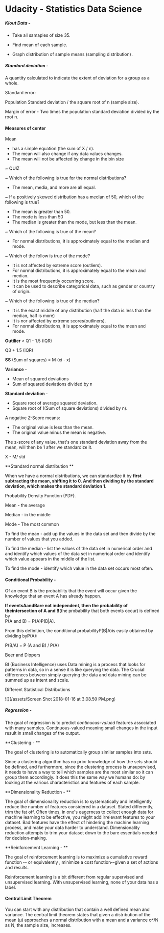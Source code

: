 # Udacity - Statistics Data Science

##### Klout Data -

* Take all samaples of size 35.

* Find mean of each sample.

* Graph distribution of sample means \(sampling distribution\) .

##### Standard deviation -

A quantity calculated to indicate the extent of deviation for a group as a whole.

Standard error:

Population Standard deviation / the square root of n \(sample size\).

Margin of error - Two times the population standard deviation divided by the root n.

#### Measures of center

Mean

* has a simple equation \(the sum of X / n\). 
* The mean will also change if any data values changes. 
* The mean will not be affected by change in the bin size

~ QUIZ

~ Which of the following is true for the normal distributions?

* The mean, media, and more are all equal. 

~ If a positively skewed distribution has a median of 50, which of the following is true?

* The mean is greater than 50. 
* The mode is less than 50
* The median is greater than the mode, but less than the mean. 

~ Which of the following is true of the mean?

* For normal distributions, it is approximately equal to the median and mode.

~ Which of the follow is true of the mode?

* It is not affected by extreme score \(outliers\).
* For normal distributions, it is approximately equal to the mean and median. 
* It is the most frequently occurring score. 
* It can be used to describe categorical data, such as gender or country of origin. 

~ Which of the following is true of the median?

* It is the exact middle of any distribution \(half the data is less than the median, half is more\)
* It is nor affected by extreme scores\(outliners\).
* For normal distributions, it is approximately equal to the mean and mode.

**Outilier** &lt; Q1 - 1.5 \(IQR\)

Q3 + 1.5 \(IQR\)

**SS** \(Sum of squares\) = M \(xi - x\)

**Variance** -

* Mean of squared deviations
* Sum of squared deviations divided by n

**Standard deviation** -

* Square root of average squared deviation. 
* Square root of \(\(Sum of square deviations\) divided by n\).

A negative Z-Score means:

* The original value is less than the mean. 
* The original value minus the mean is negative. 

The z-score of any value, that's one standard deviation away from the mean, will then be 1 after we standardize it.

X - M/ std

**Standard normal distribution **

When we have a normal distributions, we can standardize it by **first subtracting the mean, shifting it to 0. And then dividing by the standard deviation, which makes the standard deviation 1.**

Probability Density Function \(PDF\).

Mean - the average

Median - in the middle

Mode - The most common

To find the mean - add up the values in the data set and then divide by the number of values that you added.

To find the median - list the values of the data set in numerical order and and identify which values of the data set in numerical order and identify which value appears in the middle of the list.

To find the mode - identify which value in the data set occurs most often.

#### Conditional Probability -

Of an event B is the probability that the event will occur given the knowledge that an event A has already happen.

**If eventsAandBare not independent, then the probability of theintersection of A and B**\(the probability that both events occur\) is defined by  
P\(A and B\) = P\(A\)P\(B\|A\).

From this definition, the conditional probabilityP\(B\|A\)is easily obtained by dividing byP\(A\):

P\(B/A\) = P \(A and B\) / P\(A\)

Beer and Dippers

BI \(Business Intelligence\) uses Data mining is a process that looks for patterns in data, so in a sense it is like querying the data. The Crucial differences between simply querying the data and data mining can be summed up as intent and scale.

Different Statistical Distributions

![](/assets/Screen Shot 2018-01-16 at 3.08.50 PM.png)

##### **Regression** -

The goal of regression is to predict _continuous-valued_ features associated with many samples. Continuous-valued meaning small changes in the input result in small changes of the output.

**Clustering - **

The goal of clustering is to automatically group similar samples into sets.

Since a clustering algorithm has no prior knowledge of how the sets should be defined, and furthermore, since the clustering process is unsupervised, it needs to have a way to tell which samples are the most similar so it can group them accordingly. It does this the same way we humans do: by looking at the various characteristics and features of each sample.

**Dimensionality Reduction - **

The goal of dimensionality reduction is to systematically and intelligently reduce the number of features considered in a dataset. Stated differently, trim the fat off. Often times, in one's eagerness to collect enough data for machine learning to be effective, you might add irrelevant features to your dataset. Bad features have the effect of hindering the machine learning process, and make your data harder to understand. Dimensionality reduction attempts to trim your dataset down to the bare essentials needed for decision-making.

**Reinforcement Learning - **

The goal of reinforcement learning is to maximize a cumulative reward function -- or equivalently , minimize a cost function--given a set of actions and results.

Reinforcement learning is a bit different from regular supervised and unsupervised learning. With unsupervised learning, none of your data has a label.



#### Central Limit Theorem

You can start with any distribution that contain a well defined mean and variance. The central limit theorem states that given a distribution of the mean \(μ\) approaches a normal distribution with a mean and a variance σ²/N as N, the sample size, increases.

